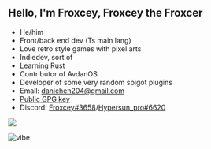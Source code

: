 ## Hello, I'm Froxcey, Froxcey the Froxcer

- He/him
- Front/back end dev (Ts main lang)
- Love retro style games with pixel arts
- Indiedev, sort of
- Learning Rust
- Contributor of AvdanOS
- Developer of some very random spigot plugins
- Email: danichen204@gmail.com
- [Public GPG key](https://keyserver.ubuntu.com/pks/lookup?op=get&search=0xf5ba872d956dea4ec6528cb6621379e1d6250388)
- Discord: [Froxcey#3658](https://discord.com/users/496177812575748107)/[Hypersun_pro#6620](https://discord.com/users/958981729153089566)

![](https://komarev.com/ghpvc/?username=froxcey&style=for-the-badge)

![vibe](https://user-images.githubusercontent.com/51555391/176177206-ec3f9dce-8780-4fe8-b6ac-5eeeac2038d4.gif)
